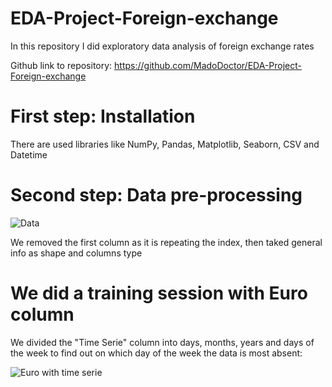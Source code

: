 # EDA-Project-Foreign-exchange
In this repository I did exploratory data analysis of foreign exchange rates

Github link to repository: https://github.com/MadoDoctor/EDA-Project-Foreign-exchange

# First step: Installation
There are used libraries like NumPy, Pandas, Matplotlib, Seaborn, CSV and Datetime

# Second step: Data pre-processing

![Data](https://sun9-74.userapi.com/impg/kILY3jgmRfOlpIqbttDVVxQRqk_X7azutjem0Q/g-syVTl8Wng.jpg?size=1018x337&quality=96&sign=7c12d9d4be1f2171ab05cd1bbdb70078&type=album)

We removed the first column as it is repeating the index, then taked general info as shape and columns type

# We did a training session with Euro column

We divided the "Time Serie" column into days, months, years and days of the week to find out on which day of the week the data is most absent:

![Euro with time serie](https://sun9-58.userapi.com/impg/Vluy9UPmsZPYjNFEsdOF0zTw0UHgf0MW3xfNVA/rqCmHNembnI.jpg?size=167x175&quality=96&sign=d4f2b69821ff0afc813af60d3e313c9a&type=album)

